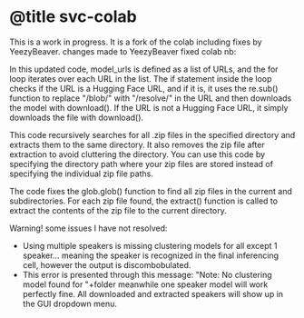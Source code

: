 # @title svc-colab
This is a work in progress. It is a fork of the colab including fixes by YeezyBeaver. 
changes made to YeezyBeaver fixed colab nb:

In this updated code, model_urls is defined as a list of URLs, and the for loop iterates over each URL in the list. The if statement inside the loop checks if the URL is a Hugging Face URL, and if it is, it uses the re.sub() function to replace "/blob/" with "/resolve/" in the URL and then downloads the model with download(). If the URL is not a Hugging Face URL, it simply downloads the file with download().

This code recursively searches for all .zip files in the specified directory and extracts them to the same directory. It also removes the zip file after extraction to avoid cluttering the directory. You can use this code by specifying the directory path where your zip files are stored instead of specifying the individual zip file paths.

The code fixes the glob.glob() function to find all zip files in the current and subdirectories. For each zip file found, the extract() function is called to extract the contents of the zip file to the current directory.

Warning! some issues I have not resolved: 
* Using multiple speakers is missing clustering models for all except 1 speaker... meaning the speaker is recognized in the final inferencing cell, however the output is discombobulated. 
* This error is presented through this message:  "Note: No clustering model found for "+folder meanwhile one speaker model will work perfectly fine. All downloaded and extracted speakers will show up in the GUI dropdown menu.
